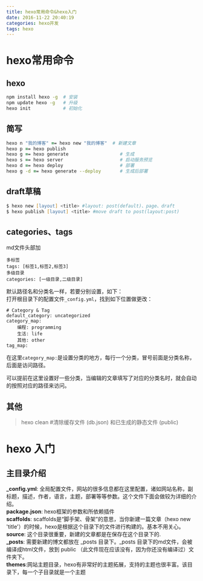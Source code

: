 ```yaml
---
title: hexo常用命令&hexo入门
date: 2016-11-22 20:40:19
categories: hexo开发
tags: hexo
---
```


# hexo常用命令
## hexo
```zsh
npm install hexo -g  # 安装
npm update hexo -g   # 升级
hexo init            # 初始化
```

## 简写
```zsh
hexo n "我的博客" == hexo new "我的博客"  # 新建文章
hexo p == hexo publish
hexo g == hexo generate                   # 生成
hexo s == hexo server                     # 启动服务预览
hexo d == hexo deploy                     # 部署
hexo g -d == hexo generate --deploy       # 生成后部署
```

## draft草稿
```zsh
$ hexo new [layout] <title> #layout: post(default)、page、draft
$ hexo publish [layout] <title> #move draft to post(layout:post)
```

## categories、tags
md文件头部加
```
多标签
tags: [标签1,标签2,标签3]
多级目录
categories: [一级目录,二级目录]
```

默认路径名和分类名一样，若要分别设置，如下： <br>
打开根目录下的配置文件`_config.yml`，找到如下位置做更改：
```
# Category & Tag
default_category: uncategorized
category_map:
	编程: programming
	生活: life
	其他: other
tag_map:
```
在这里`category_map:`是设置分类的地方，每行一个分类，冒号前面是分类名称，后面是访问路径。

可以提前在这里设置好一些分类，当编辑的文章填写了对应的分类名时，就会自动的按照对应的路径来访问。

## 其他
> hexo clean #清除缓存文件 (db.json) 和已生成的静态文件 (public) <br>


# hexo 入门
## 主目录介绍
**_config.yml**: 全局配置文件，网站的很多信息都在这里配置，诸如网站名称，副标题，描述，作者，语言，主题，部署等等参数。这个文件下面会做较为详细的介绍。<br>
**package.json**: hexo框架的参数和所依赖插件<br>
**scaffolds**: scaffolds是“脚手架、骨架”的意思，当你新建一篇文章（hexo new 'title'）的时候，hexo是根据这个目录下的文件进行构建的。基本不用关心。<br>
**source**: 这个目录很重要，新建的文章都是在保存在这个目录下的.<br>
**_posts**: 需要新建的博文都放在 _posts 目录下。_posts 目录下的md文件，会被编译成html文件，放到 public （此文件现在应该没有，因为你还没有编译过）文件夹下。<br>
**themes**:网站主题目录，hexo有非常好的主题拓展，支持的主题也很丰富。该目录下，每一个子目录就是一个主题 <br>
